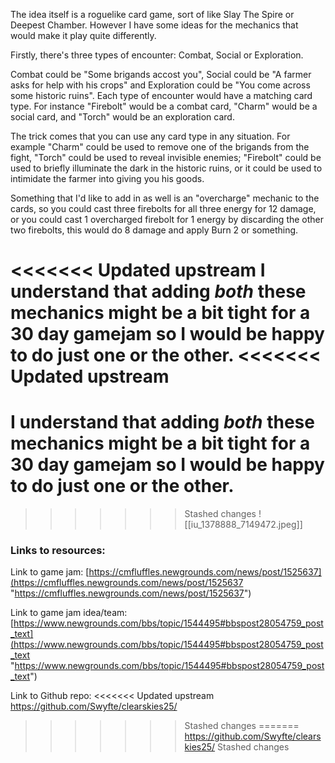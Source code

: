 The idea itself is a roguelike card game, sort of like Slay The Spire or Deepest Chamber. However I have some ideas for the mechanics that would make it play quite differently.

Firstly, there's three types of encounter: Combat, Social or Exploration.

Combat could be "Some brigands accost you", Social could be "A farmer asks for help with his crops" and Exploration could be "You come across some historic ruins". Each type of encounter would have a matching card type. For instance "Firebolt" would be a combat card, "Charm" would be a social card, and "Torch" would be an exploration card.

The trick comes that you can use any card type in any situation. For example "Charm" could be used to remove one of the brigands from the fight, "Torch" could be used to reveal invisible enemies; "Firebolt" could be used to briefly illuminate the dark in the historic ruins, or it could be used to intimidate the farmer into giving you his goods.

Something that I'd like to add in as well is an "overcharge" mechanic to the cards, so you could cast three firebolts for all three energy for 12 damage, or you could cast 1 overcharged firebolt for 1 energy by discarding the other two firebolts, this would do 8 damage and apply Burn 2 or something.

<<<<<<< Updated upstream
I understand that adding *both* these mechanics might be a bit tight for a 30 day gamejam so I would be happy to do just one or the other.
<<<<<<< Updated upstream
=======
I understand that adding *both* these mechanics might be a bit tight for a 30 day gamejam so I would be happy to do just one or the other.
=======
>>>>>>> Stashed changes
 ![[iu_1378888_7149472.jpeg]]
### Links to resources:

Link to game jam:
[https://cmfluffles.newgrounds.com/news/post/1525637](https://cmfluffles.newgrounds.com/news/post/1525637 "https://cmfluffles.newgrounds.com/news/post/1525637")

Link to game jam idea/team: 
[https://www.newgrounds.com/bbs/topic/1544495#bbspost28054759_post_text](https://www.newgrounds.com/bbs/topic/1544495#bbspost28054759_post_text "https://www.newgrounds.com/bbs/topic/1544495#bbspost28054759_post_text")

Link to Github repo:
<<<<<<< Updated upstream
https://github.com/Swyfte/clearskies25/
>>>>>>> Stashed changes
=======
https://github.com/Swyfte/clearskies25/
>>>>>>> Stashed changes
